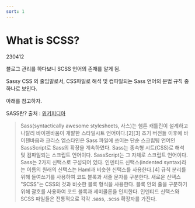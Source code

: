 ```yaml
---
sort: 1
---
```


# What is SCSS?

230412

블로그 관리를 하다보니 SCSS 언어의 존재를 알게 됨.

Sassy CSS 의 줄임말로서,
CSS파일로 해석 및 컴파일되는 Sass 언어의 
문법 규칙 중 하나로 보인다.

아래를 참고하자.

SASS란?
 출처 : [위키피디아](https://ko.wikipedia.org/wiki/Sass_%28%EC%8A%A4%ED%83%80%EC%9D%BC%EC%8B%9C%ED%8A%B8_%EC%96%B8%EC%96%B4%29)
>Sass(syntactically awesome stylesheets, 사스)는 햄튼 캐틀린이 설계하고 나탈리 바이첸바움이 개발한 스타일시트 언어이다.[2][3] 초기 버전들 이후에 바이첸바움과 크리스 엡스타인은 Sass 파일에 쓰이는 단순 스크립팅 언어인 SassScript로 Sass의 확장을 계속하였다.
Sass는 종속형 시트(CSS)로 해석 및 컴파일되는 스크립트 언어이다. SassScript는 그 자체로 스크립트 언어이다. Sass는 2가지 신택스로 구성되어 있다. 인덴티드 신택스(indented syntax)라는 이름의 원래의 신택스는 Haml과 비슷한 신택스를 사용한다.[4] 규칙 분리를 위해 들여쓰기를 사용하여 코드 블록과 새줄 문자를 구분한다. 새로운 신택스 "SCSS"는 CSS의 것과 비슷한 블록 형식을 사용한다. 블록 안의 줄을 구분하기 위해 괄호를 사용하여 코드 블록과 세미콜론을 인지한다. 인덴티드 신택스와 SCSS 파일들은 전통적으로 각각 .sass, .scss 확장자를 가진다.
